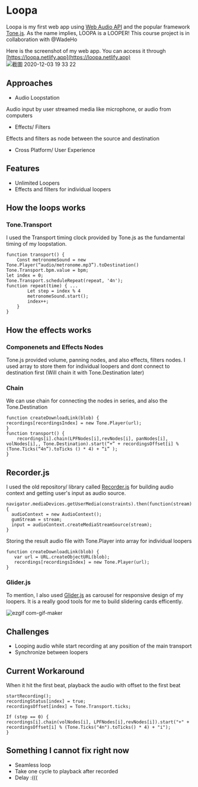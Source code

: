 # Loopa

Loopa is my first web app using [Web Audio API](https://developer.mozilla.org/en-US/docs/Web/API/Web_Audio_API) and the popular framework [Tone.js](https://github.com/Tonejs/Tone.js/). As the name implies, LOOPA is a LOOPER! This course project is in collaboration with @WadeHo

Here is the screenshot of my web app. You can access it through [https://loopa.netlify.app](https://loopa.netlify.app)
![截圖 2020-12-03 19 33 22](https://user-images.githubusercontent.com/62586450/101012876-69bc8700-359e-11eb-8991-4df59a019776.png)

## Approaches
- Audio Loopstation

Audio input by user streamed media like microphone, or audio from computers

- Effects/ Filters

Effects and filters as node between the source and destination
- Cross Platform/ User Experience

## Features
- Unlimited Loopers
- Effects and filters for individual loopers

## How the loops works
### Tone.Transport
I used the Transport timing clock provided by Tone.js as the fundamental timing of my loopstation.

```
function transport() {
	Const metronomeSound = new Tone.Player(“audio/metronome.mp3”).toDestination() 
Tone.Transport.bpm.value = bpm;
let index = 0;
Tone.Transport.scheduleRepeat(repeat, '4n');
function repeat(time) { ...   
		Let step = index % 4
		metronomeSound.start();
		index++;
	}
}
```

## How the effects works
### Componenets and Effects Nodes
Tone.js provided volume, panning nodes, and also effects, filters nodes. I used array to store them for individual loopers and dont connect to destination first (Will chain it with Tone.Destination later)

### Chain
We can use chain for connecting the nodes in series, and also the Tone.Destination
```
function createDownloadLink(blob) {
recordings[recordingsIndex] = new Tone.Player(url);
}
function transport() {
	recordings[i].chain(LPFNodes[i],revNodes[i], panNodes[i], volNodes[i],, Tone.Destination).start(“+” + recordingsOffset[i] %
(Tone.Ticks(“4n”).toTicks () * 4) + “i” );
}
```
    
## Recorder.js
I used the old repository/ library called [Recorder.js](https://github.com/mattdiamond/Recorderjs) for building audio context and getting user's input as audio source. 
```
navigator.mediaDevices.getUserMedia(constraints).then(function(stream) {
  audioContext = new AudioContext();
  gumStream = stream;
  input = audioContext.createMediaStreamSource(stream);
}
```
Storing the result audio file with Tone.Player into array for individual loopers
```
function createDownloadLink(blob) {
   var url = URL.createObjectURL(blob);
   recordings[recordingsIndex] = new Tone.Player(url);
}
```

### Glider.js
To mention, I also used [Glider.js](https://github.com/NickPiscitelli/Glider.js/) as carousel for responsive design of my loopers. It is a really good tools for me to build slidering cards efficently.

![ezgif com-gif-maker](https://user-images.githubusercontent.com/62586450/101012769-44c81400-359e-11eb-9155-20925d2c90c7.gif)

## Challenges
- Looping audio while start recording at any position of the main transport
- Synchronize between loopers


## Current Workaround
When it hit the first beat, playback the audio with offset to the first beat 
```
startRecording();
recordingStatus[index] = true;
recordingsOffset[index] = Tone.Transport.ticks;
```

```
If (step == 0) {
recordings[i].chain(volNodes[i], LPFNodes[i],revNodes[i]).start("+" + recordingsOffset[i] % (Tone.Ticks("4n").toTicks() * 4) + "i"); 
}

```

## Something I cannot fix right now
- Seamless loop
- Take one cycle to playback after recorded
- Delay :(((
